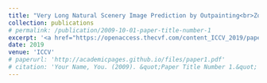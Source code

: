 ```yaml
---
title: "Very Long Natural Scenery Image Prediction by Outpainting<br>Zongxin Yang, Jian Dong, Ping Liu, Yi Yang, Shuicheng Yan"
collection: publications
# permalink: /publication/2009-10-01-paper-title-number-1
excerpt: '<a href="https://openaccess.thecvf.com/content_ICCV_2019/papers/Yang_Very_Long_Natural_Scenery_Image_Prediction_by_Outpainting_ICCV_2019_paper.pdf">PDF</a>'
date: 2019
venue: 'ICCV'
# paperurl: 'http://academicpages.github.io/files/paper1.pdf'
# citation: 'Your Name, You. (2009). &quot;Paper Title Number 1.&quot; <i>Journal 1</i>. 1(1).'
---
```

